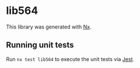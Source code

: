 # lib564

This library was generated with [Nx](https://nx.dev).

## Running unit tests

Run `nx test lib564` to execute the unit tests via [Jest](https://jestjs.io).

